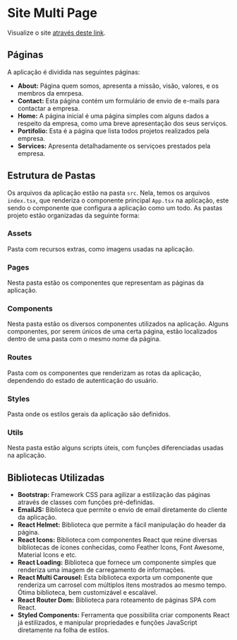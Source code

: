 # Site Multi Page

Visualize o site [através deste link](https://site-multi-page.herokuapp.com/).

## Páginas

A aplicação é dividida nas seguintes páginas:

- **About:** Página quem somos, apresenta a missão, visão, valores, e os membros da emrpesa.
- **Contact:** Esta página contém um formulário de envio de e-mails para contactar a empresa.
- **Home:** A página inicial é uma página simples com alguns dados a respeito da empresa, como uma breve apresentação dos seus serviços.
- **Portifolio:** Esta é a página que lista todos projetos realizados pela empresa.
- **Services:** Apresenta detalhadamente os serviçoes prestados pela empresa.

## Estrutura de Pastas

Os arquivos da aplicação estão na pasta `src`. Nela, temos os arquivos `index.tsx`, que renderiza o componente principal `App.tsx` na aplicação, este sendo o componente que configura a aplicação como um todo.
As pastas projeto estão organizadas da seguinte forma:

### Assets

Pasta com recursos extras, como imagens usadas na aplicação.

### Pages

Nesta pasta estão os componentes que representam as páginas da aplicação.

### Components

Nesta pasta estão os diversos componentes utilizados na aplicação. Alguns componentes, por serem únicos de uma certa página, estão localizados dentro de uma pasta com o mesmo nome da página.

### Routes

Pasta com os componentes que renderizam as rotas da aplicação, dependendo do estado de autenticação do usuário.

### Styles

Pasta onde os estilos gerais da aplicação são definidos.

### Utils

Nesta pasta estão alguns scripts úteis, com funções diferenciadas usadas na aplicação.

## Bibliotecas Utilizadas

- **Bootstrap:** Framework CSS para agilizar a estilização das páginas através de classes com funções pré-definidas.
- **EmailJS:** Biblioteca que permite o envio de email diretamente do cliente da aplicação.
- **React Helmet:** Biblioteca que permite a fácil manipulação do header da página.
- **React Icons:** Biblioteca com componentes React que reúne diversas bibliotecas de ícones conhecidas, como Feather Icons, Font Awesome, Material Icons e etc.
- **React Loading:** Biblioteca que fornece um componente simples que renderiza uma imagem de carregamento de informações.
- **React Multi Carousel:** Esta biblioteca exporta um componente que renderiza um carrosel com múltiplos itens mostrados ao mesmo tempo. Ótima biblioteca, bem customizável e escalável.
- **React Router Dom:** Biblioteca para roteamento de páginas SPA com React.
- **Styled Components:** Ferramenta que possibilita criar components React já estilizados, e manipular propriedades e funções JavaScript diretamente na folha de estilos.
